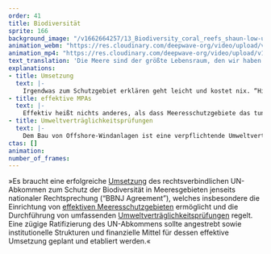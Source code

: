 ```yaml
---
order: 41
title: Biodiversität
sprite: 166
background_image: "/v1662664257/13_Biodiversity_coral_reefs_shaun-low-unsplash_ngbprd_yhc5lw.jpg#4cd4ff"
animation_webm: "https://res.cloudinary.com/deepwave-org/video/upload/v1721821371/mo41_oeag39.webm"
animation_mp4: "https://res.cloudinary.com/deepwave-org/video/upload/v1721821199/mo41_nsu25i.mp4"
text_translation: 'Die Meere sind der größte Lebensraum, den wir haben. Und wir reden hier nicht nur von den 71 %, mit denen sie die Erdoberfläche bedecken, sondern von dem gigantischen Volumen, das bis in 11 Kilometer Tiefe belebt ist. Das gehört aber niemandem. Und wenn etwas niemandem gehört, wir aber alle davon abhängen, brauchen wir Regeln.'
explanations:
- title: Umsetzung
  text: |-
    Irgendwas zum Schutzgebiet erklären geht leicht und kostet nix. “Hiermit erkläre ich diesen Textabsatz zum Schutzgebiet!” Fertig. Die Frage ist: Habe ich auch die Autorität und die Mittel, meinen Textabsatz vor unlauteren Eingriffen zu schützen? Andernfalls gerät die Maßnahme schnell zum Placebo, nämlich wenn ich überall herumerzähle, ich hätte, sagen wir, 30% meiner Texte zu Schutzgebieten erklärt, und dann alle ganz beruhigt sind, weil ja schon so viel getan wird für den Texterhalt. Die EU verkündete 2018, dass sie bereits <span class="sidenote"><cite class="icon-link_external"><a href="https://storymaps.arcgis.com/stories/ee97e394a8c84cd2885e12bbd541a793" target="_blank" rel="noopener">"Unmanaged = Unprotected: Europe’s marine paper parks" / Oceana</a></cite><span>10%</span></span> ihrer Meeresfläche zu Schutzgebieten erklärt hat. Tatsächlich <span class="expander"><span class="trigger">geschützt</span><span class="info">vor Schleppnetzfischerei und anderen industriellen Eingriffen, die sich laut IUCN-Richtlinien nicht mit Meeresschutzgebieten vertragen</span></span> hat sie 0,5%. Und die durchschnittliche Intensität der Schleppnetzfischerei war in den Schutzgebieten absurderweise sogar <span class="sidenote"><cite class="icon-link_external"><a href="https://oceana.org/blog/the-paper-park-paradox/" target="_blank" rel="noopener">"The paper-park paradox" / Oceana</a></cite><span>1,4 mal höher</span></span> als <span class="expander"><span class="trigger">außerhalb</span><span class="info">Und das gilt nicht nur für Europa: Eine Studie der University of British Columbia identifizierte unter 180 weltweit untersuchten Schutzgebieten niederschmetternde 55 solcher “paper parks”.</span></span>.
- title: effektive MPAs
  text: |-
    Effektiv heißt nichts anderes, als dass Meeresschutzgebiete das tun können, was auf ihnen draufsteht: Das Meer schützen, offenbar keine Selbstverständlichkeit. Dazu braucht es viererlei: eine <span class="expander"><span class="trigger">ganzheitliche Gebietsplanung, </span><span class="info">Schutzgebiete müssen nicht nur groß genug, sondern auch durch Wanderkorridore verbunden sein</span></span>eine kluge Auswahl, die nicht nur in den Blick nimmt, wie viel Fläche, sondern welche Fläche geschützt wird und was genau in dieser Fläche <span class="expander"><span class="trigger">geschützt wird,</span><span class="info">Schutzgebiete werden vor allem dort gebraucht, wo Artenvielfalt und Ökosysteme besonderen Schutz brauchen, nicht dort, wo sie am wenigsten das business as usual stören</span></span> strikte Kontrollen und konsequente Strafen bei Verstößen.
- title: Umweltverträglichkeitsprüfungen
  text: |-
    Dem Bau von Offshore-Windanlagen ist eine verpflichtende Umweltverträglichkeitsprüfung (UVP) vorgeschaltet, in der nachgewiesen werden muss, dass der geplante Standort <span class="expander"><span class="trigger">geeignet ist.</span><span class="info">mit anderen Worten: der angerichtete ökologische Schaden in einem vertretbaren Verhältnis zum gesamtgesellschaftlichen Interesse am Erfolg der Energiewende steht</span></span> Um den Ausbau von Offshore-Windkraft wie von der EU gefordert zu <span class="expander"><span class="trigger">beschleunigen,</span><span class="info">sinnvoll, weil die Zeit echt knapp ist</span></span> will das BMWK nun die individuelle UVP durch sogenannte strategische Umweltprüfungen (SUP) ersetzen für ganze Gebiete <span class="expander"><span class="trigger">anstatt für spezifische Standorte.</span><span class="info">nicht sinnvoll, weil die Verwundbarkeit und Schutzbedürftigkeit von Habitaten sich innerhalb von Meeresgebieten stark unterscheiden</span></span> Machen wir uns nix vor, es herrscht nicht immer Friede Freude Eierkuchen zwischen Klimaschutz und Umweltschutz. Man wird also hellhörig, wenn Umweltschutzorganisationen und Betreiber von Offshore-Windkraftanlagen sich <span class="sidenote"><cite class="icon-link_external"><a href="https://energiewinde.orsted.de/klimawandel-umwelt/umweltvertraeglichkeitspruefung-offshore-wind-streit-um-abschaffung" target="_blank" rel="noopener">"Gründlich ist schneller" / Ørsted EnergieWinde</a></cite><span>geschlossen</span></span> gegen diese Neuregelung stellen: Wir NGOs wollen die UVP, weil wir <span class="expander"><span class="trigger">die Meere schützen wollen,</span><span class="info">aber auch sehen, dass es ohne Windenergie auf See eher schwierig werden wird mit der Zukunft - solange bis wir bessere Ideen haben wie zum Beispiel die Gezeiten- oder Wellenenergie zu nutzen</span></span> die Betreiber wollen die UVP, um der <span class="expander"><span class="trigger">Planungssicherheit willen.</span><span class="info">und womöglich, weil auch unter Windenergie-Betreibern sich der eine oder die andere für die Meere interessiert</span></span> Beide sind sich einig: Mit der Neuregelung wird nichts beschleunigt. Denn nicht die UVP steht im Weg, sondern - Überraschung: der schleppende Netzausbau. Aber das ist wieder noch eine andere Geschichte.
ctas: []
animation:
number_of_frames:
---
```

»Es braucht eine erfolgreiche [Umsetzung](# "Umsetzung") des rechtsverbindlichen UN-Abkommen zum Schutz der Biodiversität in Meeresgebieten jenseits nationaler Rechtsprechung (“BBNJ Agreement”), welches insbesondere die Einrichtung von [effektiven Meeresschutzgebieten](# "effektive MPAs") ermöglicht und die Durchführung von umfassenden [Umweltverträglichkeitsprüfungen](# "Umweltverträglichkeitsprüfungen") regelt. Eine zügige Ratifizierung des UN-Abkommens sollte angestrebt sowie institutionelle Strukturen und finanzielle Mittel für dessen effektive Umsetzung geplant und etabliert werden.«
